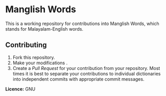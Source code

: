 Manglish Words
=================
This is a working repository for contributions into Manglish Words, which stands for Malayalam-English words.

Contributing
------------
1. Fork this repository.
2. Make your modifications .
3. Create a *Pull Request* for your contribution from your repository. Most times it is best to separate your contributions to individual dictionaries into independent commits with appropriate commit messages.

**Licence:** GNU
